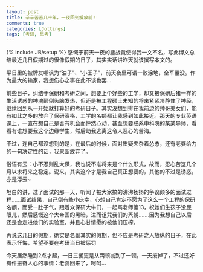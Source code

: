 ```yaml
---
layout: post
title: 辛辛苦苦几十年，一夜回到解放前！
comments: true
categories: [Jottings]
tags: [考研, 思考]
---
```

{% include JB/setup %}
感慨于前天一夜的鏖战竟使得我一文不名，写此博文总结最近几日假期过的很像假期的日子，其实实话讲昨天就该撰写本文的。

平日里的被牌友嘲讽为“油子”、“小王子”，前天夜里可谓一败涂地，全军覆没。作为最大的输家，我想伤心之事在此不谈也罢…

前些日子，纠结于保研和考研之间，想要上个好些的工学，却又被保研后猪一样的生活诱惑的神魂颠倒头脑发热，但还是被工程硕士未知的将来紧紧冷静住了神经，继续回到从一开始就打算好的考研日子。其实没想到排在我前边的帅哥美女们，能有如此之多的放弃了保研资格，工学的名额都让我感到如此接近。那天的专业英语课上，一直在想自己是否有机会而怦然心动，甚至想要联系中科院的某某导师，看看有谁想要我这个边缘学生，然后助我逃离这令人恶心的苦海。

不过，连自己都没想到的是，在最后的时候，面对质疑夹杂着怂恿，还有老婆给力的一句决定性的话，我果断放弃了。

俗语有云：小不忍则乱大谋，我也说不准将来是个什么形式，故而，忍心苦这几个月以求将来之稳定。说来，其实这个才是我自己真正想要的，其他的不过是诱惑，亦是浮云~

坦白的讲，过了面试的那一天，听闻了被大家搞的沸沸扬扬的争议颇多的面试过程......面试结果，自己倒有些小庆幸，心想自己肯定不愿为了这么一个工程的保研名额，而受一肚子气，跟着众保研大牛们，一起骂老师傻13，祝她们生孩子没屁眼儿，然后感慨这个大帝国的黑暗，进而诅咒我们的兲朝…….因为我想自己以后还是会走进他们的实验室，并且心甘情愿的被他们压榨。

再说这几日的假期，确实是名副其实的假期，但不应是考研之人放纵的日子，在此表示忏悔，希望不要在考研当日被惩罚

今天居然睡到2点才起，一日三餐更是从两顿减到了一顿，一天废掉了，不过还好有件振奋人心的事情：老婆回来了，呵呵…

